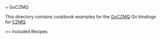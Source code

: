 = GoCZMQ

This directory contains cookbook examples for the [GoCZMQ](http://github.com/zeromq/goczmq) Go bindings for [CZMQ](http://github.com/zeromq/czmq).

== Included Recipes
